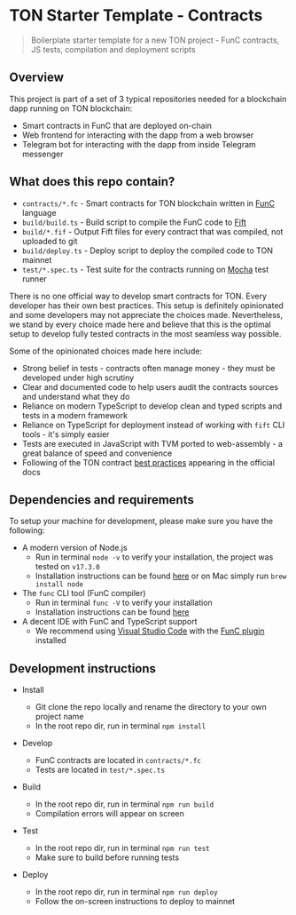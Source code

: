 # TON Starter Template - Contracts

> Boilerplate starter template for a new TON project - FunC contracts, JS tests, compilation and deployment scripts

## Overview

This project is part of a set of 3 typical repositories needed for a blockchain dapp running on TON blockchain:

* Smart contracts in FunC that are deployed on-chain
* Web frontend for interacting with the dapp from a web browser
* Telegram bot for interacting with the dapp from inside Telegram messenger

## What does this repo contain?

* `contracts/*.fc` - Smart contracts for TON blockchain written in [FunC](https://ton.org/docs/#/func) language
* `build/build.ts` - Build script to compile the FunC code to [Fift](https://ton-blockchain.github.io/docs/fiftbase.pdf)
* `build/*.fif` - Output Fift files for every contract that was compiled, not uploaded to git
* `build/deploy.ts` - Deploy script to deploy the compiled code to TON mainnet
* `test/*.spec.ts` - Test suite for the contracts running on [Mocha](https://mochajs.org/) test runner

There is no one official way to develop smart contracts for TON. Every developer has their own best practices. This setup is definitely opinionated and some developers may not appreciate the choices made. Nevertheless, we stand by every choice made here and believe that this is the optimal setup to develop fully tested contracts in the most seamless way possible.

Some of the opinionated choices made here include:

* Strong belief in tests - contracts often manage money - they must be developed under high scrutiny
* Clear and documented code to help users audit the contracts sources and understand what they do
* Reliance on modern TypeScript to develop clean and typed scripts and tests in a modern framework
* Reliance on TypeScript for deployment instead of working with `fift` CLI tools - it's simply easier
* Tests are executed in JavaScript with TVM ported to web-assembly - a great balance of speed and convenience
* Following of the TON contract [best practices](https://ton.org/docs/#/howto/smart-contract-guidelines) appearing in the official docs

## Dependencies and requirements

To setup your machine for development, please make sure you have the following:

* A modern version of Node.js
  * Run in terminal `node -v` to verify your installation, the project was tested on `v17.3.0`
  * Installation instructions can be found [here](https://nodejs.org/) or on Mac simply run `brew install node`
* The `func` CLI tool (FunC compiler)
  * Run in terminal `func -V` to verify your installation
  * Installation instructions can be found [here](https://github.com/ton-defi-org/ton-binaries)
* A decent IDE with FunC and TypeScript support
  * We recommend using [Visual Studio Code](https://code.visualstudio.com/) with the [FunC plugin](https://marketplace.visualstudio.com/items?itemName=tonwhales.func-vscode) installed

## Development instructions

* Install
  * Git clone the repo locally and rename the directory to your own project name
  * In the root repo dir, run in terminal `npm install`

* Develop
  * FunC contracts are located in `contracts/*.fc`
  * Tests are located in `test/*.spec.ts`

* Build
  * In the root repo dir, run in terminal `npm run build`
  * Compilation errors will appear on screen

* Test
  * In the root repo dir, run in terminal `npm run test`
  * Make sure to build before running tests

* Deploy
  * In the root repo dir, run in terminal `npm run deploy`
  * Follow the on-screen instructions to deploy to mainnet